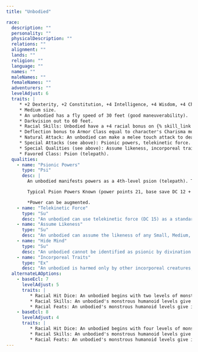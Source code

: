 ```yaml
---
title: "Unbodied"

race:
  description: ""
  personality: ""
  physicalDescription: ""
  relations: ""
  alignment: ""
  lands: ""
  religion: ""
  language: ""
  names: ""
  maleNames: ""
  femaleNames: ""
  adventurers: ""
  levelAdjust: 6
  traits: |
     * +2 Dexterity, +2 Constitution, +4 Intelligence, +4 Wisdom, +4 Charisma. As an incorporeal creature, an unbodied has no Strength score.
     * Medium size.
     * An unbodied has a fly speed of 30 feet (good maneuverability).
     * Darkvision out to 60 feet.
     * Racial Skills: Unbodied have a +4 racial bonus on {% skill_link bluff %} checks and {% skill_link disguise %} checks. When using its assume likeness ability, an unbodied gets an additional +10 circumstance bonus on {% skill_link disguise %} checks. If it can read an opponent's mind, it gets a further +4 circumstance bonus on {% skill_link bluff %} and {% skill_link disguise %} checks.
     * Deflection bonus to Armor Class equal to character's Charisma modifier (minimum +1).
     * Natural Attack: An unbodied can make a melee touch attack to deal 1d6 points of damage.
     * Special Attacks (see above): Psionic powers, telekinetic force. An unbodied who takes levels in psion (telepath) adds its racial manifesting ability and psion levels together to determine its power point reserve, manifester level, and powers known.
     * Special Qualities (see above): Assume likeness, incorporeal traits.
     * Favored Class: Psion (telepath).
  qualities:
    - name: "Psionic Powers"
      type: "Psi"
      desc: |
        An unbodied manifests powers as a 4th-level psion (telepath). The save DCs are Intelligence-based.

        Typical Psion Powers Known (power points 21, base save DC 12 + power level): 1st- detect psionics, empty mind, mind thrust (DC 13*), psionic charm (DC 13*); 2nd-brain lock (DC 14), cloud mind (DC 14), energy push (DC 14), read thoughts (DC 14).

        *Power can be augmented.
    - name: "Telekinetic Force"
      type: "Su"
      desc: "An unbodied can use telekinetic force (DC 15) as a standard action that does not provoke attacks of opportunity. Manifester level 4th. The save DC is Charisma-based."
    - name: "Assume Likeness"
      type: "Su"
      desc: "An unbodied can assume the likeness of any Small, Medium, or Large creature as a standard action that does not provoke attacks of opportunity. Its abilities do not change, but it appears to be that creature, relying on its Bluff and Disguise skills to deflect suspicion."
    - name: "Hide Mind"
      type: "Su"
      desc: "An unbodied cannot be identified as psionic by divination spells or clairsentience powers."
    - name: "Incorporeal Traits"
      type: "Ex"
      desc: "An unbodied is harmed only by other incorporeal creatures, magic weapons, powers, spells, spell-like abilities, and supernatural abilities. It has a 50% chance to ignore any damage from a corporeal source, except for force effects or attacks made with ghost touch weapons. It can pass through solid objects, but not force effects, at will. Its attacks ignore natural armor, armor, and shields, but deflection bonuses and force effects work normally against them. An incorporeal creature always moves silently and cannot be heard with Listen checks if it doesn't wish to be."
  alternateLAOptions:
    - baseEcl: 7
      levelAdjust: 5
      traits: |
         * Racial Hit Dice: An unbodied begins with two levels of monstrous humanoid, which provide 2d8 Hit Dice, a base attack bonus of +2, and base saving throw bonuses of Fort +0, Ref +4, and Will +4.
         * Racial Skills: An unbodied's monstrous humanoid levels give it skill points equal to 5 * (2 + Int modifier). Its class skills are {% skill_link bluff %}, {% skill_link diplomacy %}, {% skill_link disguise %}, {% skill_link intimidate %}, {% skill_link listen %}, {% skill_link sense-motive %}, and {% skill_link spot %}.
         * Racial Feats: An unbodied's monstrous humanoid levels give it one feat.
    - baseEcl: 8
      levelAdjust: 4
      traits: |
         * Racial Hit Dice: An unbodied begins with four levels of monstrous humanoid, which provide 4d8 Hit Dice, a base attack bonus of +4, and base saving throw bonuses of Fort +1, Ref +4, and Will +4.
         * Racial Skills: An unbodied's monstrous humanoid levels give it skill points equal to 5 * (2 + Int modifier). Its class skills are {% skill_link bluff %}, {% skill_link diplomacy %}, {% skill_link disguise %}, {% skill_link intimidate %}, {% skill_link listen %}, {% skill_link sense-motive %}, and {% skill_link spot %}.
         * Racial Feats: An unbodied's monstrous humanoid levels give it two feats.
---
```


